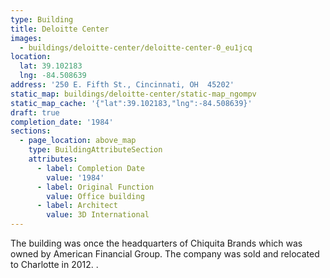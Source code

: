 ```yaml
---
type: Building
title: Deloitte Center
images:
  - buildings/deloitte-center/deloitte-center-0_eu1jcq
location:
  lat: 39.102183
  lng: -84.508639
address: '250 E. Fifth St., Cincinnati, OH  45202'
static_map: buildings/deloitte-center/static-map_ngompv
static_map_cache: '{"lat":39.102183,"lng":-84.508639}'
draft: true
completion_date: '1984'
sections:
  - page_location: above_map
    type: BuildingAttributeSection
    attributes:
      - label: Completion Date
        value: '1984'
      - label: Original Function
        value: Office building
      - label: Architect
        value: 3D International
---
```


The building was once the headquarters of Chiquita Brands which was owned by American Financial Group. The company was sold and relocated to Charlotte in 2012. .
